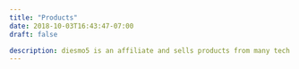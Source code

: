 ```yaml
---
title: "Products"
date: 2018-10-03T16:43:47-07:00
draft: false

description: diesmo5 is an affiliate and sells products from many tech producers such as Arduino, raspberry pi, teensy, Webflow, WordPress, Wix, & more.  
---
```

